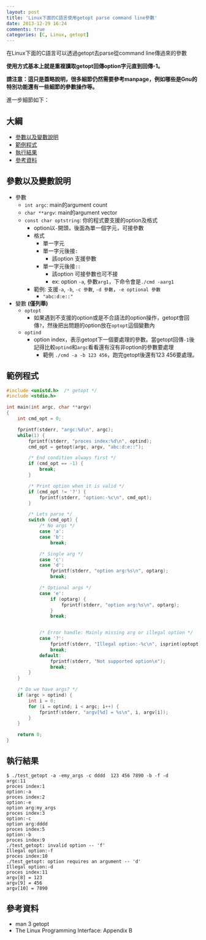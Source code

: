 ```yaml
---
layout: post
title: 'Linux下面的C語言使用getopt parse command line參數'
date: 2013-12-29 16:24
comments: true
categories: [C, Linux, getopt]
---
```

在Linux下面的C語言可以透過getopt去parse從command line傳過來的參數

**使用方式基本上就是重複讀取getopt回傳option字元直到回傳-1。**

**請注意：這只是蓋略說明，很多細節仍然需要參考manpage，例如哪些是Gnu的特別功能還有一些細節的參數操作等。**

進一步細節如下：

## 大綱

- [參數以及變數說明](#參數以及變數說明)
- [範例程式](#範例程式)
- [執行結果](#執行結果)
- [參考資料](#參考資料)

<a name="參數以及變數說明"></a>
## 參數以及變數說明

- 參數
    - `int argc`: main的argument count
    - `char **argv`: main的argument vector
    - `const char optstring`: 你的程式要支援的option及格式
        - option以`-`開頭，後面為單一個字元，可接參數
        - 格式
            - 單一字元
            - 單一字元後接`:`
                - 該option 支援參數
            - 單一字元後接`::`
                - 該option 可接參數也可不接
                - ex: option `-a`, 參數`arg1`，下命令會是`./cmd -aarg1`
        - 範例: 支援`-a`, `-b`, `-c 參數`, `-d 參數`，`-e optional 參數`
            - `"abc:d:e::"`
- 變數 **(僅列舉)**
    - `optopt`
        - 如果遇到不支援的option或是不合語法的option操作，getopt會回傳`?`，然後把出問題的option放在`optopt`這個變數內
    - `optind`
        - option index，表示getopt下一個要處理的參數。當getopt回傳`-1`後記得比較`optind`和`argc`看看還有沒有非option的參數要處理
            - 範例 `./cmd -a -b 123 456`，跑完getopt後還有123 456要處理。    

<a name="範例程式"></a>
## 範例程式

```c test_getopt.c
#include <unistd.h>  /* getopt */
#include <stdio.h>

int main(int argc, char **argv)
{
    int cmd_opt = 0;

    fprintf(stderr, "argc:%d\n", argc);
    while(1) {
        fprintf(stderr, "proces index:%d\n", optind);
        cmd_opt = getopt(argc, argv, "abc:d:e::");

        /* End condition always first */
        if (cmd_opt == -1) {
            break;
        }

        /* Print option when it is valid */
        if (cmd_opt != '?') {
            fprintf(stderr, "option:-%c\n", cmd_opt);
        }

        /* Lets parse */
        switch (cmd_opt) {
            /* No args */
            case 'a':
            case 'b':
                break;

            /* Single arg */
            case 'c':
            case 'd':
                fprintf(stderr, "option arg:%s\n", optarg);
                break;

            /* Optional args */
            case 'e':
                if (optarg) {
                    fprintf(stderr, "option arg:%s\n", optarg);
                }
                break;


            /* Error handle: Mainly missing arg or illegal option */
            case '?':
                fprintf(stderr, "Illegal option:-%c\n", isprint(optopt)?optopt:'#');
                break;
            default:
                fprintf(stderr, "Not supported option\n");
                break;
        }
    }

    /* Do we have args? */
    if (argc > optind) {
        int i = 0;
        for (i = optind; i < argc; i++) {
            fprintf(stderr, "argv[%d] = %s\n", i, argv[i]);
        }
    }

    return 0;
}
```

<a name="執行結果"></a>
## 執行結果

```text result
$ ./test_getopt -a -emy_args -c dddd  123 456 7890 -b -f -d
argc:11
proces index:1
option:-a
proces index:2
option:-e
option arg:my_args
proces index:3
option:-c
option arg:dddd
proces index:5
option:-b
proces index:9
./test_getopt: invalid option -- 'f'
Illegal option:-f
proces index:10
./test_getopt: option requires an argument -- 'd'
Illegal option:-d
proces index:11
argv[8] = 123
argv[9] = 456
argv[10] = 7890
```

<a name="參考資料"></a>
## 參考資料

- man 3 getopt
- The Linux Programming Interface: Appendix B
